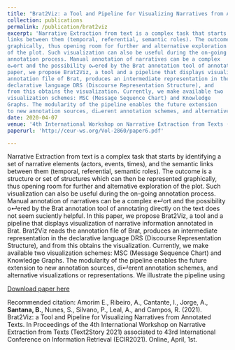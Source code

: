 ```yaml
---
title: "Brat2Viz: a Tool and Pipeline for Visualizing Narratives from Annotated Texts"
collection: publications
permalink: /publication/brat2viz
excerpt: 'Narrative Extraction from text is a complex task that starts by identifying a set of narrative elements (actors, events, times), and the semantic
links between them (temporal, referential, semantic roles). The outcome is a structure or set of structures which can then be represented
graphically, thus opening room for further and alternative exploration
of the plot. Such visualization can also be useful during the on-going
annotation process. Manual annotation of narratives can be a complex
e↵ort and the possibility o↵ered by the Brat annotation tool of annotating directly on the text does not seem suciently helpful. In this
paper, we propose Brat2Viz, a tool and a pipeline that displays visualization of narrative information annotated in Brat. Brat2Viz reads the
annotation file of Brat, produces an intermediate representation in the
declarative language DRS (Discourse Representation Structure), and
from this obtains the visualization. Currently, we make available two
visualization schemes: MSC (Message Sequence Chart) and Knowledge
Graphs. The modularity of the pipeline enables the future extension
to new annotation sources, di↵erent annotation schemes, and alternative visualizations or representations. We illustrate the pipeline using'
date: 2020-04-07
venue: '4th International Workshop on Narrative Extraction from Texts (Text2Story 2021) associated to 43rd International Conference on Information Retrieval (ECIR2021)'
paperurl: 'http://ceur-ws.org/Vol-2860/paper6.pdf'

---
```


Narrative Extraction from text is a complex task that starts by identifying a set of narrative elements (actors, events, times), and the semantic
links between them (temporal, referential, semantic roles). The outcome is a structure or set of structures which can then be represented
graphically, thus opening room for further and alternative exploration
of the plot. Such visualization can also be useful during the on-going
annotation process. Manual annotation of narratives can be a complex
e↵ort and the possibility o↵ered by the Brat annotation tool of annotating directly on the text does not seem suciently helpful. In this
paper, we propose Brat2Viz, a tool and a pipeline that displays visualization of narrative information annotated in Brat. Brat2Viz reads the
annotation file of Brat, produces an intermediate representation in the
declarative language DRS (Discourse Representation Structure), and
from this obtains the visualization. Currently, we make available two
visualization schemes: MSC (Message Sequence Chart) and Knowledge
Graphs. The modularity of the pipeline enables the future extension
to new annotation sources, di↵erent annotation schemes, and alternative visualizations or representations. We illustrate the pipeline using

[Download paper here](http://ceur-ws.org/Vol-2860/paper6.pdf)

Recommended citation: Amorim E., Ribeiro, A., Cantante, I., Jorge, A., **Santana, B.**, Nunes, S., Silvano, P., Leal, A., and Campos, R. (2021). Brat2Viz: a Tool and Pipeline for Visualizing Narratives from Annotated Texts. In Proceedings of the 4th International Workshop on Narrative Extraction from Texts (Text2Story 2021) associated to 43rd International Conference on Information Retrieval (ECIR2021). Online, April, 1st.
